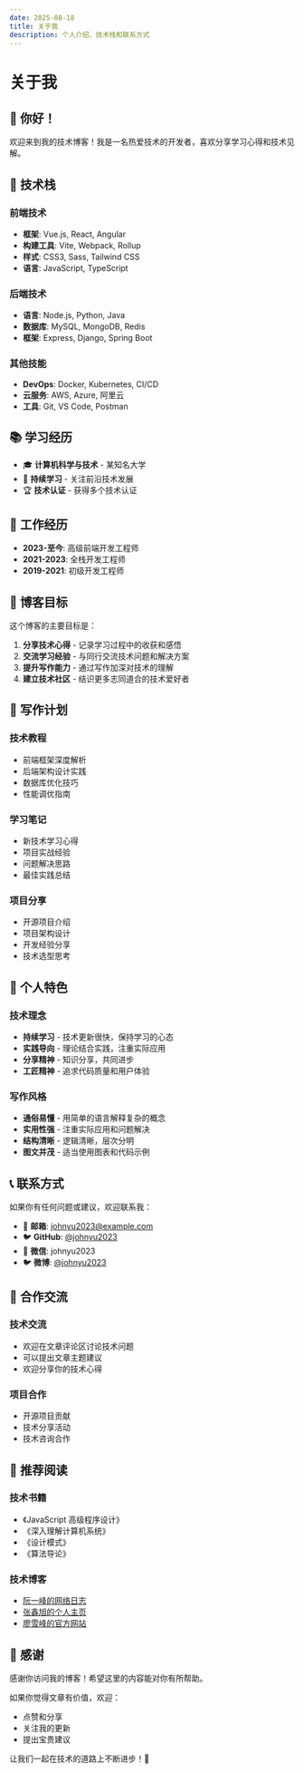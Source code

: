 ```yaml
---
date: 2025-08-18
title: 关于我
description: 个人介绍、技术栈和联系方式
---
```


# 关于我

## 👋 你好！

欢迎来到我的技术博客！我是一名热爱技术的开发者，喜欢分享学习心得和技术见解。

## 🚀 技术栈

### 前端技术
- **框架**: Vue.js, React, Angular
- **构建工具**: Vite, Webpack, Rollup
- **样式**: CSS3, Sass, Tailwind CSS
- **语言**: JavaScript, TypeScript

### 后端技术
- **语言**: Node.js, Python, Java
- **数据库**: MySQL, MongoDB, Redis
- **框架**: Express, Django, Spring Boot

### 其他技能
- **DevOps**: Docker, Kubernetes, CI/CD
- **云服务**: AWS, Azure, 阿里云
- **工具**: Git, VS Code, Postman

## 📚 学习经历

- 🎓 **计算机科学与技术** - 某知名大学
- 📖 **持续学习** - 关注前沿技术发展
- 🏆 **技术认证** - 获得多个技术认证

## 💼 工作经历

- **2023-至今**: 高级前端开发工程师
- **2021-2023**: 全栈开发工程师
- **2019-2021**: 初级开发工程师

## 🎯 博客目标

这个博客的主要目标是：

1. **分享技术心得** - 记录学习过程中的收获和感悟
2. **交流学习经验** - 与同行交流技术问题和解决方案
3. **提升写作能力** - 通过写作加深对技术的理解
4. **建立技术社区** - 结识更多志同道合的技术爱好者

## 📝 写作计划

### 技术教程
- 前端框架深度解析
- 后端架构设计实践
- 数据库优化技巧
- 性能调优指南

### 学习笔记
- 新技术学习心得
- 项目实战经验
- 问题解决思路
- 最佳实践总结

### 项目分享
- 开源项目介绍
- 项目架构设计
- 开发经验分享
- 技术选型思考

## 🌟 个人特色

### 技术理念
- **持续学习** - 技术更新很快，保持学习的心态
- **实践导向** - 理论结合实践，注重实际应用
- **分享精神** - 知识分享，共同进步
- **工匠精神** - 追求代码质量和用户体验

### 写作风格
- **通俗易懂** - 用简单的语言解释复杂的概念
- **实用性强** - 注重实际应用和问题解决
- **结构清晰** - 逻辑清晰，层次分明
- **图文并茂** - 适当使用图表和代码示例

## 📞 联系方式

如果你有任何问题或建议，欢迎联系我：

- 📧 **邮箱**: johnyu2023@example.com
- 🐦 **GitHub**: [@johnyu2023](https://github.com/johnyu2023)
- 💬 **微信**: johnyu2023
- 🐦 **微博**: [@johnyu2023](https://weibo.com/johnyu2023)

## 🤝 合作交流

### 技术交流
- 欢迎在文章评论区讨论技术问题
- 可以提出文章主题建议
- 欢迎分享你的技术心得

### 项目合作
- 开源项目贡献
- 技术分享活动
- 技术咨询合作

## 📖 推荐阅读

### 技术书籍
- 《JavaScript 高级程序设计》
- 《深入理解计算机系统》
- 《设计模式》
- 《算法导论》

### 技术博客
- [阮一峰的网络日志](http://www.ruanyifeng.com/blog/)
- [张鑫旭的个人主页](https://www.zhangxinxu.com/)
- [廖雪峰的官方网站](https://www.liaoxuefeng.com/)

## 🎉 感谢

感谢你访问我的博客！希望这里的内容能对你有所帮助。

如果你觉得文章有价值，欢迎：
- 点赞和分享
- 关注我的更新
- 提出宝贵建议

让我们一起在技术的道路上不断进步！🚀
